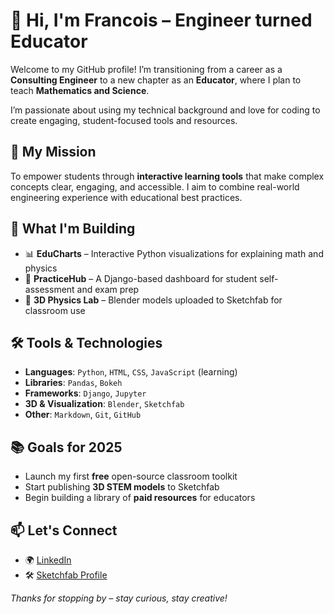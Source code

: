 # 👋 Hi, I'm Francois – Engineer turned Educator

Welcome to my GitHub profile! I’m transitioning from a career as a **Consulting Engineer** to a new chapter as an **Educator**, where I plan to teach **Mathematics and Science**.

I’m passionate about using my technical background and love for coding to create engaging, student-focused tools and resources.

## 🎯 My Mission
To empower students through **interactive learning tools** that make complex concepts clear, engaging, and accessible. I aim to combine real-world engineering experience with educational best practices.

## 🔧 What I'm Building
- 📊 **EduCharts** – Interactive Python visualizations for explaining math and physics
- 🧪 **PracticeHub** – A Django-based dashboard for student self-assessment and exam prep
- 🧱 **3D Physics Lab** – Blender models uploaded to Sketchfab for classroom use

## 🛠️ Tools & Technologies
- **Languages**: `Python`, `HTML`, `CSS`, `JavaScript` (learning)
- **Libraries**: `Pandas`, `Bokeh`
- **Frameworks**: `Django`, `Jupyter`
- **3D & Visualization**: `Blender`, `Sketchfab`
- **Other**: `Markdown`, `Git`, `GitHub`

## 📚 Goals for 2025
- Launch my first **free** open-source classroom toolkit  
- Start publishing **3D STEM models** to Sketchfab  
- Begin building a library of **paid resources** for educators  

## 📫 Let's Connect
- 🌍 [LinkedIn](https://www.linkedin.com/in/dutoitfj95/)
- 🛠️ [Sketchfab Profile](https://sketchfab.com/eng2educator)

_Thanks for stopping by – stay curious, stay creative!_
